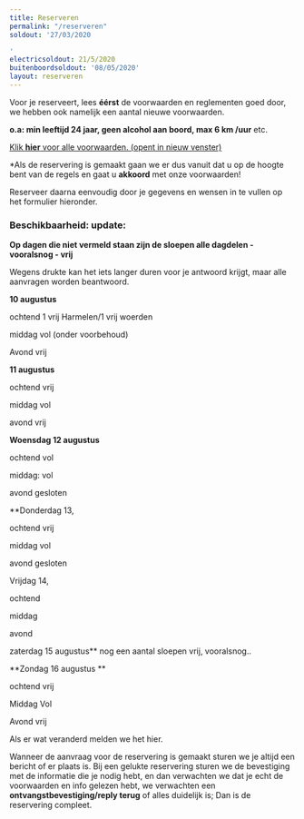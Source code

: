 ```yaml
---
title: Reserveren
permalink: "/reserveren"
soldout: '27/03/2020

'
electricsoldout: 21/5/2020
buitenboordsoldout: '08/05/2020'
layout: reserveren
---
```


Voor je reserveert, lees **éérst** de voorwaarden en reglementen goed door,   
we hebben ook namelijk een aantal nieuwe voorwaarden.

**o.a: min leeftijd 24 jaar, geen alcohol aan boord, max 6 km /uur** etc.

[Klik **hier** voor alle voorwaarden. (opent in nieuw venster)](http://descheepsjongens.nl/voorwaarden)

*Als de reservering is gemaakt gaan we er dus vanuit dat u op de hoogte bent van de regels en gaat u **akkoord** met onze voorwaarden!

Reserveer daarna eenvoudig door je gegevens en wensen in te vullen op het formulier hieronder.

### Beschikbaarheid: update:
 
**Op dagen die niet vermeld staan
 zijn de sloepen alle dagdelen - vooralsnog - vrij**

Wegens drukte kan het iets langer duren voor je antwoord krijgt, maar alle aanvragen worden beantwoord.

**10 augustus** 

ochtend  1 vrij Harmelen/1 vrij woerden

middag  vol (onder voorbehoud)

Avond vrij 

**11 augustus**

ochtend vrij

middag vol 

avond vrij 

**Woensdag 12 augustus**

ochtend vol

middag: vol

avond gesloten

**Donderdag 13,

ochtend vrij

middag vol

avond gesloten

Vrijdag 14,

ochtend 

middag

avond

 zaterdag 15 augustus** nog een aantal sloepen vrij, vooralsnog..

**Zondag 16 augustus **

ochtend vrij

Middag Vol

Avond vrij


Als er wat veranderd melden we het hier.

Wanneer de aanvraag voor de reservering is gemaakt sturen we je altijd een bericht of er plaats is.
Bij een gelukte reservering sturen we de bevestiging met de informatie die je nodig hebt, en dan verwachten we dat je echt de voorwaarden en info gelezen hebt, we verwachten een **ontvangstbevestiging/reply terug** of alles duidelijk is; Dan is de reservering compleet.